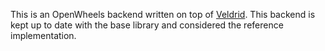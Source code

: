 This is an OpenWheels backend written on top of [Veldrid](https://github.com/mellinoe/Veldrid).
This backend is kept up to date with the base library and considered the reference implementation.

